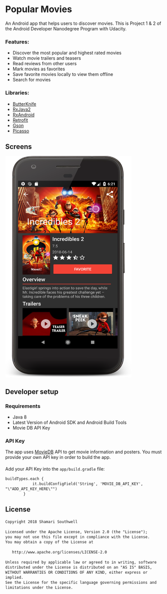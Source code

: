 # Popular Movies
An Android app that helps users to discover movies. This is Project 1 & 2 of the Android Developer Nanodegree Program with Udacity.
### Features:
* Discover the most popular and highest rated movies
* Watch movie trailers and teasers
* Read reviews from other users
* Mark movies as favorites
* Save favorite movies locally to view them offline
* Search for movies
### Libraries:
* [ButterKnife](http://jakewharton.github.io/butterknife/ "ButterKnife")
* [RxJava2](https://github.com/ReactiveX/RxJava "RxJava2")
* [RxAndroid](https://github.com/ReactiveX/RxAndroid)
* [Retrofit](http://square.github.io/retrofit/ "Retrofit")
* [Gson](https://github.com/google/gson "Gson")
* [Picasso](http://square.github.io/picasso/ "Picasso")
## Screens
<img src= "https://github.com/ssouthwell1/Popular-Movies-App/blob/development/screenshot-details.png" width="400" height="700" markdown="1"> </img>
## Developer setup
### Requirements
* Java 8
* Latest Version of Android SDK and Android Build Tools
* Movie DB API Key
### API Key
The app uses [MovieDB](https://developers.themoviedb.org/3) API to get movie information and posters. You must provide your own API key in order to build the app.
####
Add your API Key into the `app/build.gradle` file:
``` 
buildTypes.each {
            it.buildConfigField('String', 'MOVIE_DB_API_KEY', "\"ADD_API_KEY_HERE\"")
        }
```        
 ## License
 ```
 Copyright 2018 Shamari Southwell

Licensed under the Apache License, Version 2.0 (the "License");
you may not use this file except in compliance with the License.
You may obtain a copy of the License at

    http://www.apache.org/licenses/LICENSE-2.0

Unless required by applicable law or agreed to in writing, software
distributed under the License is distributed on an "AS IS" BASIS,
WITHOUT WARRANTIES OR CONDITIONS OF ANY KIND, either express or implied.
See the License for the specific language governing permissions and
limitations under the License.
```
